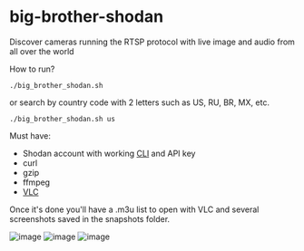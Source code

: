 # big-brother-shodan
Discover cameras running the RTSP protocol with live image and audio from all over the world

How to run?
```
./big_brother_shodan.sh
```
or search by country code with 2 letters such as US, RU, BR, MX, etc.
```
./big_brother_shodan.sh us
```

Must have:
* Shodan account with working [CLI](https://help.shodan.io/command-line-interface/0-installation) and API key
* curl
* gzip
* ffmpeg
* [VLC](https://www.videolan.org/)

Once it's done you'll have a .m3u list to open with VLC and several screenshots saved in the snapshots folder.

![image](https://user-images.githubusercontent.com/12034548/153490600-27295196-df4c-49e5-befd-3e8844f7c922.png)
![image](https://user-images.githubusercontent.com/12034548/153491050-27f5acbf-1d20-4874-ade4-30c7e55fe57e.png)
![image](https://user-images.githubusercontent.com/12034548/153492591-d4ac81f6-aee5-4b21-942d-5676ff55f53a.png)
